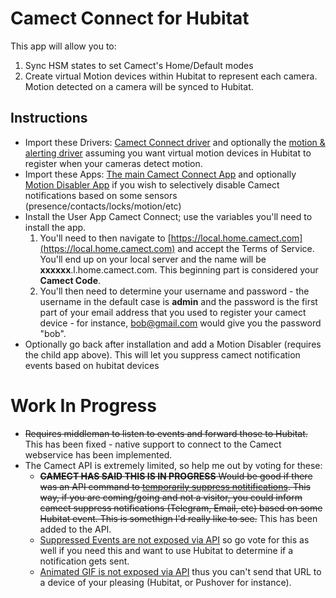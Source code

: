 # Camect Connect for Hubitat

This app will allow you to:
1. Sync HSM states to set Camect's Home/Default modes
2. Create virtual Motion devices within Hubitat to represent each camera.
Motion detected on a camera will be synced to Hubitat. 

Instructions
---
* Import these Drivers: [Camect Connect driver](https://raw.githubusercontent.com/bdwilson/hubitat/master/Camect/camect_connect-driver.groovy) and optionally the [motion & alerting driver](https://raw.githubusercontent.com/bdwilson/hubitat/master/Camect/camect_connect-motion-driver.groovy) assuming you want virtual motion devices in Hubitat to register when your cameras detect motion. 
* Import these Apps: [The main Camect Connect App](https://raw.githubusercontent.com/bdwilson/hubitat/master/Camect/camect_connect-app.groovy)
and optionally [Motion Disabler App](https://raw.githubusercontent.com/bdwilson/hubitat/master/Camect/camect_connect-motion-disabler-child-app.groovy) if you wish to selectively disable Camect notifications based on some sensors (presence/contacts/locks/motion/etc)
* Install the User App Camect Connect; use the variables you'll need to install the app.
    1. You'll need to then navigate to [https://local.home.camect.com](https://local.home.camect.com) and accept the Terms of Service. You'll end up on your local server and the name will be **xxxxxx**.l.home.camect.com. This beginning part is considered your **Camect Code**. 
    2. You'll then need to determine your username and password - the username in the default case is **admin** and the password is the first part of your email address that you used to register your camect device - for instance, bob@gmail.com would give you the password "bob".
* Optionally go back after installation and add a Motion Disabler (requires the child app above). This will let you suppress camect notification events based on hubitat devices 

# Work In Progress
* ~~Requires middleman to listen to events and forward those to Hubitat.~~  This has been fixed - native support to connect to the Camect webservice has been implemented.
* The Camect API is extremely limited, so help me out by voting for these:
    * ~~**CAMECT HAS SAID THIS IS IN PROGRESS** Would be good if there was an API command to [temporarily suppress notitifications](https://groups.google.com/a/camect.com/forum/?oldui=1#!category-topic/forum/feature-request/1MnFjSAdPUI).  This way, if you are coming/going and not a visitor, you could inform camect suppress notifications (Telegram, Email, etc) based on some Hubitat event. This is somethign I'd really like to see.~~ This has been added to the API. 
    * [Suppressed Events are not exposed via API](https://groups.google.com/a/camect.com/forum/?oldui=1#!category-topic/forum/feature-request/A0K0YgHQizQ) so go vote for this as well if you need this and want to use Hubitat to determine if a notification gets sent.
    * [Animated GIF is not exposed via API](https://groups.google.com/a/camect.com/forum/?oldui=1#!category-topic/forum/feature-request/_PLRDMPR02Q) thus you can't send that URL to a device of your pleasing (Hubitat, or Pushover for instance).  

